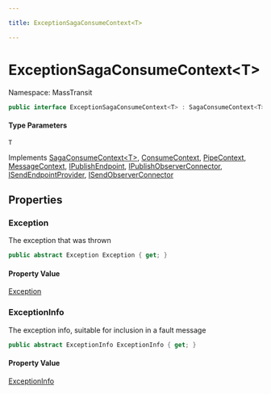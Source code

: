 ```yaml
---

title: ExceptionSagaConsumeContext<T>

---
```


# ExceptionSagaConsumeContext\<T\>

Namespace: MassTransit

```csharp
public interface ExceptionSagaConsumeContext<T> : SagaConsumeContext<T>, ConsumeContext, PipeContext, MessageContext, IPublishEndpoint, IPublishObserverConnector, ISendEndpointProvider, ISendObserverConnector
```

#### Type Parameters

`T`<br/>

Implements [SagaConsumeContext\<T\>](../masstransit/sagaconsumecontext-1), [ConsumeContext](../masstransit/consumecontext), [PipeContext](../masstransit/pipecontext), [MessageContext](../masstransit/messagecontext), [IPublishEndpoint](../masstransit/ipublishendpoint), [IPublishObserverConnector](../masstransit/ipublishobserverconnector), [ISendEndpointProvider](../masstransit/isendendpointprovider), [ISendObserverConnector](../masstransit/isendobserverconnector)

## Properties

### **Exception**

The exception that was thrown

```csharp
public abstract Exception Exception { get; }
```

#### Property Value

[Exception](https://learn.microsoft.com/en-us/dotnet/api/system.exception)<br/>

### **ExceptionInfo**

The exception info, suitable for inclusion in a fault message

```csharp
public abstract ExceptionInfo ExceptionInfo { get; }
```

#### Property Value

[ExceptionInfo](../masstransit/exceptioninfo)<br/>
